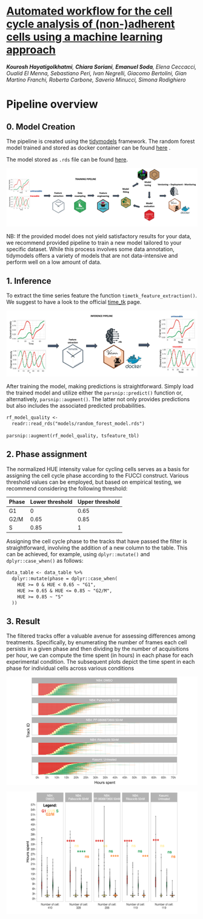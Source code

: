 # [Automated workflow for the cell cycle analysis of (non-)adherent cells using a machine learning approach]()

***Kourosh Hayatigolkhatmi**, **Chiara Soriani**, **Emanuel Soda**, Elena Ceccacci, Oualid El Menna, Sebastiano Peri, Ivan Negrelli, Giacomo Bertolini, Gian Martino Franchi, Roberta Carbone, Saverio Minucci, Simona Rodighiero*

# Pipeline overview

## 0. Model Creation

The pipeline is created using the [tidymodels](https://www.tidymodels.org/) framework. The random forest model trained and stored as docker container can be found [here](https://hub.docker.com/repository/docker/emanuelsoda/rf_semi_sup/general) .

The model stored as `.rds` file can be found [here](models/random_forest_model.rds).

![The Machine Learning pipeline followed to create the quality model. Using timetk time-series associated features are extracted from the list of manually annotated tracks. A random forest model is then trained to predict whether a track is cycling or not.](images/model_creation.png)

NB: If the provided model does not yield satisfactory results for your data, we recommend provided pipeline to train a new model tailored to your specific dataset. While this process involves some data annotation, tidymodels offers a variety of models that are not data-intensive and perform well on a low amount of data.

## 1. Inference

To extract the time series feature the function `timetk_feature_extraction()`. We suggest to have a look to the official [time_tk](https://business-science.github.io/timetk/) page.

![An unannotated track can be fed to the model to predict whether it is cycling or not](images/inference.png)

After training the model, making predictions is straightforward. Simply load the trained model and utilize either the `parsnip::predict()` function or, alternatively, `parsnip::augment()`. The latter not only provides predictions but also includes the associated predicted probabilities.

```         
rf_model_quality <- 
  readr::read_rds("models/random_forest_model.rds")
  
parsnip::augment(rf_model_quality, tsfeature_tbl)
```

## 2. Phase assignment

The normalized HUE intensity value for cycling cells serves as a basis for assigning the cell cycle phase according to the FUCCI construct. Various threshold values can be employed, but based on empirical testing, we recommend considering the following threshold:

| **Phase** | **Lower threshold** | **Upper threshold** |
|-----------|---------------------|---------------------|
| G1        | 0                   | 0.65                |
| G2/M      | 0.65                | 0.85                |
| S         | 0.85                | 1                   |

Assigning the cell cycle phase to the tracks that have passed the filter is straightforward, involving the addition of a new column to the table. This can be achieved, for example, using `dplyr::mutate()` and `dplyr::case_when()` as follows:

```         
data_table <- data_table %>%  
  dplyr::mutate(phase = dplyr::case_when(
    HUE >= 0 & HUE < 0.65 ~ "G1",
    HUE >= 0.65 & HUE <= 0.85 ~ "G2/M",
    HUE >= 0.85 ~ "S"
  ))
```

## 3. Result

The filtered tracks offer a valuable avenue for assessing differences among treatments. Specifically, by enumerating the number of frames each cell persists in a given phase and then dividing by the number of acquisitions per hour, we can compute the time spent (in hours) in each phase for each experimental condition. The subsequent plots depict the time spent in each phase for individual cells across various conditions

![Waterfall plot of the "sorted" and "splitted" cells. Each row corresponds to a cell.](images/result_1.png)

![Boxplot of the cell phase duration of the first cell cycle. A total of 1116 cells were analysed, obtaining a mean (± SD) cell cycle duration of 24.5 ± 8.5 h.](images/result_2.png)

